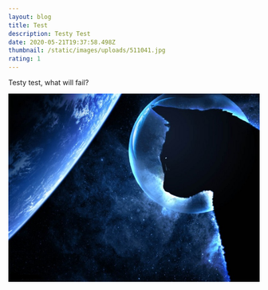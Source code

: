 ```yaml
---
layout: blog
title: Test
description: Testy Test
date: 2020-05-21T19:37:58.498Z
thumbnail: /static/images/uploads/511041.jpg
rating: 1
---
```

Testy test, what will fail?

![DarkC Background](511041.jpg "DarkC Background")